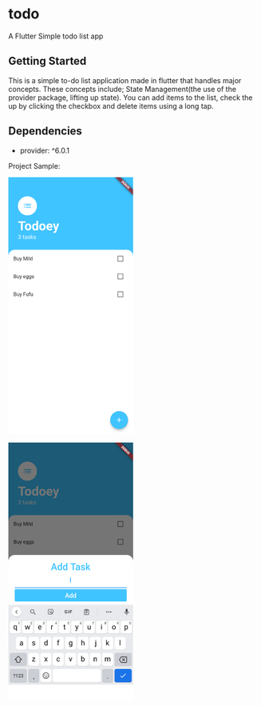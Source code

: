 # todo

A Flutter Simple todo list app

## Getting Started

This is a simple to-do list application made in flutter that handles major concepts. These 
concepts include; State Management(the use of the provider package, lifting up state).
You can add items to the list, check the up by clicking the checkbox and delete items using
a long tap.

## Dependencies
- provider: ^6.0.1


Project Sample:
 
[<img src="images/1.png" width="250"/>](screenshot)

[<img src="images/2.png" width="250"/>](screenshot)


